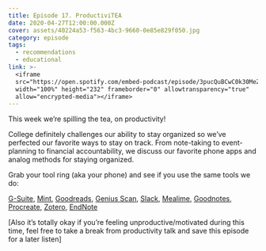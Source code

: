 ```yaml
---
title: Episode 17. ProductiviTEA
date: 2020-04-27T12:00:00.000Z
cover: assets/40224a53-f563-4bc3-9660-0e85e829f050.jpg
category: episode
tags:
  - recommendations
  - educational
link: >-
  <iframe
  src="https://open.spotify.com/embed-podcast/episode/3pucQuBCwC0k30MeZrDzM0"
  width="100%" height="232" frameborder="0" allowtransparency="true"
  allow="encrypted-media"></iframe>
---
```

This week we’re spilling the tea, on productivity!

College definitely challenges our ability to stay organized so we’ve perfected our favorite ways to stay on track. From note-taking to event-planning to financial accountability, we discuss our favorite phone apps and analog methods for staying organized.

Grab your tool ring (aka your phone) and see if you use the same tools we do:

[G-Suite](https://gsuite.google.com/features/), [Mint](https://www.mint.com/), [Goodreads](https://www.goodreads.com/), [Genius Scan](https://thegrizzlylabs.com/genius-scan/), [Slack](https://slack.com/), [Mealime](https://www.mealime.com/), [Goodnotes](https://www.goodnotes.com/), [Procreate](https://procreate.art/), [Zotero](https://www.zotero.org/), [EndNote](https://endnote.com/)

\[Also it’s totally okay if you’re feeling unproductive/motivated during this time, feel free to take a break from productivity talk and save this episode for a later listen]